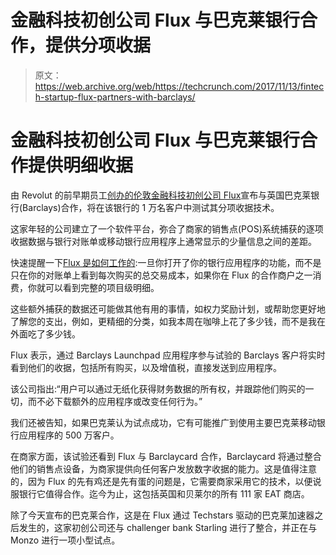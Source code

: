 # 金融科技初创公司 Flux 与巴克莱银行合作，提供分项收据 

> 原文：<https://web.archive.org/web/https://techcrunch.com/2017/11/13/fintech-startup-flux-partners-with-barclays/>

# 金融科技初创公司 Flux 与巴克莱银行合作提供明细收据

由 Revolut 的前早期员工[创办的伦敦金融科技初创公司 Flux](https://web.archive.org/web/20221001235408/https://beta.techcrunch.com/2017/04/24/flux/)宣布与英国巴克莱银行(Barclays)合作，将在该银行的 1 万名客户中测试其分项收据技术。

这家年轻的公司建立了一个软件平台，弥合了商家的销售点(POS)系统捕获的逐项收据数据与银行对账单或移动银行应用程序上通常显示的少量信息之间的差距。

快速提醒一下[Flux 是如何工作的](https://web.archive.org/web/20221001235408/https://beta.techcrunch.com/2017/04/24/flux/):一旦你打开了你的银行应用程序的功能，而不是只在你的对账单上看到每次购买的总交易成本，如果你在 Flux 的合作商户之一消费，你就可以看到完整的项目级明细。

这些额外捕获的数据还可能做其他有用的事情，如权力奖励计划，或帮助您更好地了解您的支出，例如，更精细的分类，如我本周在咖啡上花了多少钱，而不是我在外面吃了多少钱。

Flux 表示，通过 Barclays Launchpad 应用程序参与试验的 Barclays 客户将实时看到他们的收据，包括所有购买，以及增值税，直接发送到应用程序。

该公司指出:“用户可以通过无纸化获得财务数据的所有权，并跟踪他们购买的一切，而不必下载额外的应用程序或改变任何行为。”

我们还被告知，如果巴克莱认为试点成功，它有可能推广到使用主要巴克莱移动银行应用程序的 500 万客户。

在商家方面，该试验还看到 Flux 与 Barclaycard 合作，Barclaycard 将通过整合他们的销售点设备，为商家提供向任何客户发放数字收据的能力。这是值得注意的，因为 Flux 的先有鸡还是先有蛋的问题是，它需要商家采用它的技术，以便说服银行它值得合作。迄今为止，这包括英国和贝莱尔的所有 111 家 EAT 商店。

除了今天宣布的巴克莱合作，这是在 Flux 通过 Techstars 驱动的巴克莱加速器之后发生的，这家初创公司还与 challenger bank Starling 进行了整合，并正在与 Monzo 进行一项小型试点。